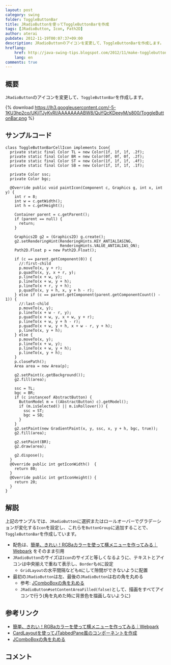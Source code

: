 ```yaml
---
layout: post
category: swing
folder: ToggleButtonBar
title: JRadioButtonを使ってToggleButtonBarを作成
tags: [JRadioButton, Icon, Path2D]
author: aterai
pubdate: 2012-11-19T00:07:37+09:00
description: JRadioButtonのアイコンを変更して、ToggleButtonBarを作成します。
hreflang:
    href: http://java-swing-tips.blogspot.com/2012/11/make-togglebuttonbar-with-jradiobuttons.html
    lang: en
comments: true
---
```

## 概要
`JRadioButton`のアイコンを変更して、`ToggleButtonBar`を作成します。

{% download https://lh3.googleusercontent.com/-5-1KU3hp2co/UKjlTJyKvRI/AAAAAAAABW8/QuYQcKDeeyM/s800/ToggleButtonBar.png %}

## サンプルコード
<pre class="prettyprint"><code>class ToggleButtonBarCellIcon implements Icon{
  private static final Color TL = new Color(1f, 1f, 1f, .2f);
  private static final Color BR = new Color(0f, 0f, 0f, .2f);
  private static final Color ST = new Color(1f, 1f, 1f, .4f);
  private static final Color SB = new Color(1f, 1f, 1f, .1f);

  private Color ssc;
  private Color bgc;

  @Override public void paintIcon(Component c, Graphics g, int x, int y) {
    int r = 8;
    int w = c.getWidth();
    int h = c.getHeight();

    Container parent = c.getParent();
    if (parent == null) {
      return;
    }

    Graphics2D g2 = (Graphics2D) g.create();
    g2.setRenderingHint(RenderingHints.KEY_ANTIALIASING,
                        RenderingHints.VALUE_ANTIALIAS_ON);
    Path2D.Float p = new Path2D.Float();

    if (c == parent.getComponent(0)) {
      //:first-child
      p.moveTo(x, y + r);
      p.quadTo(x, y, x + r, y);
      p.lineTo(x + w, y);
      p.lineTo(x + w, y + h);
      p.lineTo(x + r, y + h);
      p.quadTo(x, y + h, x, y + h - r);
    } else if (c == parent.getComponent(parent.getComponentCount() - 1)) {
      //:last-child
      p.moveTo(x, y);
      p.lineTo(x + w - r, y);
      p.quadTo(x + w, y, x + w, y + r);
      p.lineTo(x + w, y + h - r);
      p.quadTo(x + w, y + h, x + w - r, y + h);
      p.lineTo(x, y + h);
    } else {
      p.moveTo(x, y);
      p.lineTo(x + w, y);
      p.lineTo(x + w, y + h);
      p.lineTo(x, y + h);
    }
    p.closePath();
    Area area = new Area(p);

    g2.setPaint(c.getBackground());
    g2.fill(area);

    ssc = TL;
    bgc = BR;
    if (c instanceof AbstractButton) {
      ButtonModel m = ((AbstractButton) c).getModel();
      if (m.isSelected() || m.isRollover()) {
        ssc = ST;
        bgc = SB;
      }
    }
    g2.setPaint(new GradientPaint(x, y, ssc, x, y + h, bgc, true));
    g2.fill(area);

    g2.setPaint(BR);
    g2.draw(area);

    g2.dispose();
  }
  @Override public int getIconWidth()  {
    return 80;
  }
  @Override public int getIconHeight() {
    return 20;
  }
}
</code></pre>

## 解説
上記のサンプルでは、`JRadioButton`に選択またはロールオーバーでグラデーションが変化する`Icon`を設定し、これらを`ButtonGroup`に追加することで、`ToggleButtonBar`を作成しています。

- 配色は、[簡単、きれい！RGBaカラーを使って横メニューを作ってみる｜Webpark](http://weboook.blog22.fc2.com/blog-entry-342.html) をそのまま引用
- `JRadioButton`のサイズは`Icon`のサイズと等しくなるように、テキストとアイコンは中央揃えで重ねて表示し、`Border`も`0`に設定
    - `GridLayout`の水平間隔なども`0`にして隙間ができないように配置
- 最初の`JRadioButton`は左、最後の`JRadioButton`は右の角を丸める
    - 参考: [JComboBoxの角を丸める](http://ateraimemo.com/Swing/RoundedComboBox.html)
    - `JRadioButton#setContentAreaFilled(false)`として、描画をすべてアイコンで行う(角を丸めた時に背景色を描画しないように)

<!-- dummy comment line for breaking list -->

## 参考リンク
- [簡単、きれい！RGBaカラーを使って横メニューを作ってみる｜Webpark](http://weboook.blog22.fc2.com/blog-entry-342.html)
- [CardLayoutを使ってJTabbedPane風のコンポーネントを作成](http://ateraimemo.com/Swing/CardLayoutTabbedPane.html)
- [JComboBoxの角を丸める](http://ateraimemo.com/Swing/RoundedComboBox.html)

<!-- dummy comment line for breaking list -->

## コメント
